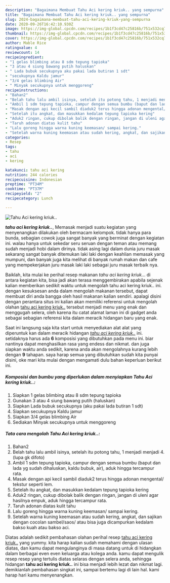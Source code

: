 ```yaml
---
description: "Bagaimana Membuat Tahu Aci kering kriuk.. yang sempurna"
title: "Bagaimana Membuat Tahu Aci kering kriuk.. yang sempurna"
slug: 2024-bagaimana-membuat-tahu-aci-kering-kriuk-yang-sempurna
date: 2020-09-26T16:42:10.930Z
image: https://img-global.cpcdn.com/recipes/1b1f3cd47c25816b/751x532cq70/tahu-aci-kering-kriuk-foto-resep-utama.jpg
thumbnail: https://img-global.cpcdn.com/recipes/1b1f3cd47c25816b/751x532cq70/tahu-aci-kering-kriuk-foto-resep-utama.jpg
cover: https://img-global.cpcdn.com/recipes/1b1f3cd47c25816b/751x532cq70/tahu-aci-kering-kriuk-foto-resep-utama.jpg
author: Mable Rice
ratingvalue: 4
reviewcount: 14
recipeingredient:
- "1 gelas blimbing atau 8 sdm tepung tapioka"
- "3 atau 4 siung bawang putih haluskan"
- " Lada bubuk secukupnya aku pakai lada butiran 1 sdt"
- "secukupnya Kaldu jamur"
- "3/4 gelas blimbing Air"
- " Minyak secukupnya untuk menggoreng"
recipeinstructions:
- "Bahan2"
- "Belah tahu lalu ambil isinya, setelah itu potong tahu, 1 menjadi menjadi 4. (lupa gk difoto)"
- "Ambil 1 sdm tepung tapioka, campur dengan semua bumbu (baput dan lada yg sudah dihaluskan, kaldu bubuk, air), aduk hingga tercampur rata."
- "Masak dengan api kecil sambil diaduk2 terus hingga adonan mengental/ tekstur seperti lem."
- "Setelah itu angkat, dan masukkan kedalam tepung tapioka kering"
- "Aduk2 ringan, cukup dibolak balik dengan ringan, jangan di uleni agar hasilnya empuk, aduk hingga tercampur rata."
- "Taruh adonan diatas kulit tahu"
- "Lalu goreng hingga warna kuning keemasan/ sampai kering."
- "Setelah warna kuning keemasan atau sudah kering, angkat, dan sajikan dengan cocolan sambel/saos/ atau bisa juga dicampurkan kedalam bakso kuah atau bakso aci."
categories:
- Resep
tags:
- tahu
- aci
- kering

katakunci: tahu aci kering 
nutrition: 244 calories
recipecuisine: Indonesian
preptime: "PT34M"
cooktime: "PT37M"
recipeyield: "2"
recipecategory: Lunch

---
```



![Tahu Aci kering kriuk..](https://img-global.cpcdn.com/recipes/1b1f3cd47c25816b/751x532cq70/tahu-aci-kering-kriuk-foto-resep-utama.jpg)

<b><i>tahu aci kering kriuk..</i></b>, Memasak menjadi suatu kegiatan yang menyenangkan dilakukan oleh bermacam kelompok. tidak hanya para bunda, sebagian cowok juga sangat banyak yang berminat dengan kegiatan ini. walau hanya untuk sekedar seru seruan dengan teman atau memang sudah menjadi hobi dalam dirinya. tidak asing lagi dalam dunia juru masak sekarang sangat banyak ditemukan laki laki dengan keahlian memasak yang mumpuni, dan banyak juga kita melihat di banyak rumah makan dan cafe yang mempekerjakan juru masak laki laki sebagai juru masak terbaik nya.

Baiklah, kita mulai ke perihal resep makanan <i>tahu aci kering kriuk..</i>. di antara kegiatan kita, bisa jadi akan terasa menggembirakan apabila sejenak kalian memberikan sedikit waktu untuk mengolah tahu aci kering kriuk.. ini. dengan kesuksesan anda dalam mengolah makanan tersebut, dapat membuat diri anda bangga oleh hasil makanan kalian sendiri. apalagi disini dengan perantara situs ini kalian akan memiliki referensi untuk mengolah olahan <u>tahu aci kering kriuk..</u> tersebut menjadi menu yang enak dan menggugah selera, oleh karena itu catat alamat laman ini di gadget anda sebagai sebagian referensi kita dalam meracik hidangan baru yang enak.




Saat ini langsung saja kita start untuk menyediakan alat alat yang diperuntuk kan dalam meracik hidangan <u><i>tahu aci kering kriuk..</i></u> ini. setidaknya harus ada <b>6</b> komposisi yang dibutuhkan pada menu ini. biar nantinya dapat menghasilkan rasa yang endess dan nikmat. dan juga siapkan waktu anda sedikit, karena anda akan mengolahnya kurang lebih dengan <b>9</b> tahapan. saya harap semua yang dibutuhkan sudah kita punyai disini, oke mari kita mulai dengan mengamati dulu bahan keperluan berikut ini.

<!--inarticleads1-->

##### Komposisi dan bumbu yang diperlukan dalam menyiapkan Tahu Aci kering kriuk..:

1. Siapkan 1 gelas blimbing atau 8 sdm tepung tapioka
1. Gunakan 3 atau 4 siung bawang putih (haluskan)
1. Siapkan  Lada bubuk secukupnya (aku pakai lada butiran 1 sdt)
1. Siapkan secukupnya Kaldu jamur
1. Siapkan 3/4 gelas blimbing Air
1. Sediakan  Minyak secukupnya untuk menggoreng




<!--inarticleads2-->

##### Tata cara mengolah Tahu Aci kering kriuk..:

1. Bahan2
1. Belah tahu lalu ambil isinya, setelah itu potong tahu, 1 menjadi menjadi 4. (lupa gk difoto)
1. Ambil 1 sdm tepung tapioka, campur dengan semua bumbu (baput dan lada yg sudah dihaluskan, kaldu bubuk, air), aduk hingga tercampur rata.
1. Masak dengan api kecil sambil diaduk2 terus hingga adonan mengental/ tekstur seperti lem.
1. Setelah itu angkat, dan masukkan kedalam tepung tapioka kering
1. Aduk2 ringan, cukup dibolak balik dengan ringan, jangan di uleni agar hasilnya empuk, aduk hingga tercampur rata.
1. Taruh adonan diatas kulit tahu
1. Lalu goreng hingga warna kuning keemasan/ sampai kering.
1. Setelah warna kuning keemasan atau sudah kering, angkat, dan sajikan dengan cocolan sambel/saos/ atau bisa juga dicampurkan kedalam bakso kuah atau bakso aci.




Diatas adalah sedikit pembahasan olahan perihal resep <u>tahu aci kering kriuk..</u> yang yummy. kita harap kalian sudah memahami dengan ulasan diatas, dan kamu dapat mengulanginya di masa datang untuk di hidangkan dalam berbagai even even keluarga atau kolega anda. kamu dapat mengulik resep resep yang tertulis diatas selaras dengan selera anda, sehingga hidangan <b>tahu aci kering kriuk..</b> ini bisa menjadi lebih lezat dan nikmat lagi. demikianlah pembahasan singkat ini, sampai bertemu lagi di lain hal. kami harap hari kamu menyenangkan.
